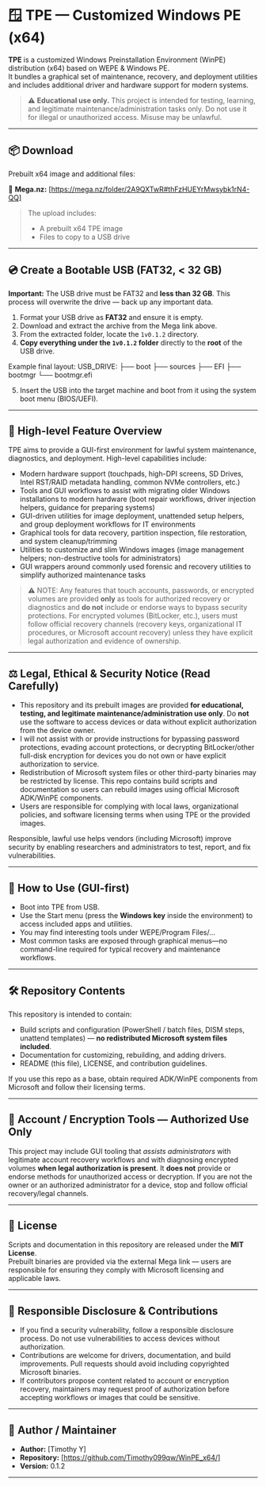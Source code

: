 # 🪟 TPE — Customized Windows PE (x64)

**TPE** is a customized Windows Preinstallation Environment (WinPE) distribution (x64) based on WEPE & Windows PE.  
It bundles a graphical set of maintenance, recovery, and deployment utilities and includes additional driver and hardware support for modern systems.

> ⚠️ **Educational use only.** This project is intended for testing, learning, and legitimate maintenance/administration tasks only. Do not use it for illegal or unauthorized access. Misuse may be unlawful.

---

## 📦 Download

Prebuilt x64 image and additional files:

🔗 **Mega.nz:** [https://mega.nz/folder/2A9QXTwR#thFzHUEYrMwsybk1rN4-QQ]

> The upload includes:
> - A prebuilt x64 TPE image
> - Files to copy to a USB drive

---

## 💿 Create a Bootable USB (FAT32, < 32 GB)

**Important:** The USB drive must be FAT32 and **less than 32 GB**. This process will overwrite the drive — back up any important data.

1. Format your USB drive as **FAT32** and ensure it is empty.
2. Download and extract the archive from the Mega link above.
3. From the extracted folder, locate the `1v0.1.2` directory.
4. **Copy everything under the `1v0.1.2` folder** directly to the **root** of the USB drive.

Example final layout:
USB_DRIVE:
├── boot
├── sources
├── EFI
├── bootmgr
└── bootmgr.efi

5. Insert the USB into the target machine and boot from it using the system boot menu (BIOS/UEFI).

---

## 🔧 High-level Feature Overview

TPE aims to provide a GUI-first environment for lawful system maintenance, diagnostics, and deployment. High-level capabilities include:

- Modern hardware support (touchpads, high-DPI screens, SD Drives, Intel RST/RAID metadata handling, common NVMe controllers, etc.)
- Tools and GUI workflows to assist with migrating older Windows installations to modern hardware (boot repair workflows, driver injection helpers, guidance for preparing systems)
- GUI-driven utilities for image deployment, unattended setup helpers, and group deployment workflows for IT environments
- Graphical tools for data recovery, partition inspection, file restoration, and system cleanup/trimming
- Utilities to customize and slim Windows images (image management helpers; non-destructive tools for administrators)
- GUI wrappers around commonly used forensic and recovery utilities to simplify authorized maintenance tasks

> ⚠️ NOTE: Any features that touch accounts, passwords, or encrypted volumes are provided **only** as tools for authorized recovery or diagnostics and **do not** include or endorse ways to bypass security protections. For encrypted volumes (BitLocker, etc.), users must follow official recovery channels (recovery keys, organizational IT procedures, or Microsoft account recovery) unless they have explicit legal authorization and evidence of ownership.

---

## ⚖️ Legal, Ethical & Security Notice (Read Carefully)

- This repository and its prebuilt images are provided **for educational, testing, and legitimate maintenance/administration use only**. Do **not** use the software to access devices or data without explicit authorization from the device owner.
- I will not assist with or provide instructions for bypassing password protections, evading account protections, or decrypting BitLocker/other full-disk encryption for devices you do not own or have explicit authorization to service.
- Redistribution of Microsoft system files or other third-party binaries may be restricted by license. This repo contains build scripts and documentation so users can rebuild images using official Microsoft ADK/WinPE components.
- Users are responsible for complying with local laws, organizational policies, and software licensing terms when using TPE or the provided images.

Responsible, lawful use helps vendors (including Microsoft) improve security by enabling researchers and administrators to test, report, and fix vulnerabilities.

---

## 🧭 How to Use (GUI-first)

- Boot into TPE from USB.
- Use the Start menu (press the **Windows key** inside the environment) to access included apps and utilities.
- You may find interesting tools under WEPE/Program Files/...
- Most common tasks are exposed through graphical menus—no command-line required for typical recovery and maintenance workflows.

---

## 🛠️ Repository Contents

This repository is intended to contain:
- Build scripts and configuration (PowerShell / batch files, DISM steps, unattend templates) — **no redistributed Microsoft system files included**.
- Documentation for customizing, rebuilding, and adding drivers.
- README (this file), LICENSE, and contribution guidelines.

If you use this repo as a base, obtain required ADK/WinPE components from Microsoft and follow their licensing terms.

---

## 🔐 Account / Encryption Tools — Authorized Use Only

This project may include GUI tooling that *assists administrators* with legitimate account recovery workflows and with diagnosing encrypted volumes **when legal authorization is present**. It **does not** provide or endorse methods for unauthorized access or decryption. If you are not the owner or an authorized administrator for a device, stop and follow official recovery/legal channels.

---

## 📝 License

Scripts and documentation in this repository are released under the **MIT License**.  
Prebuilt binaries are provided via the external Mega link — users are responsible for ensuring they comply with Microsoft licensing and applicable laws.

---

## 👥 Responsible Disclosure & Contributions

- If you find a security vulnerability, follow a responsible disclosure process. Do not use vulnerabilities to access devices without authorization.
- Contributions are welcome for drivers, documentation, and build improvements. Pull requests should avoid including copyrighted Microsoft binaries.
- If contributors propose content related to account or encryption recovery, maintainers may request proof of authorization before accepting workflows or images that could be sensitive.

---

## 👤 Author / Maintainer

- **Author:** [Timothy Y]  
- **Repository:** [https://github.com/Timothy099qw/WinPE_x64/]  
- **Version:** 0.1.2

---

